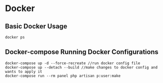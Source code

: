 # Docker

## Basic Docker Usage
```
docker ps
```

## Docker-compose Running Docker Configurations
```
docker-compose up -d --force-recreate //run docker config file 
docker-compose up --detach --build //make changes to docker config and wants to apply it
docker-compose run --rm panel php artisan p:user:make
```
